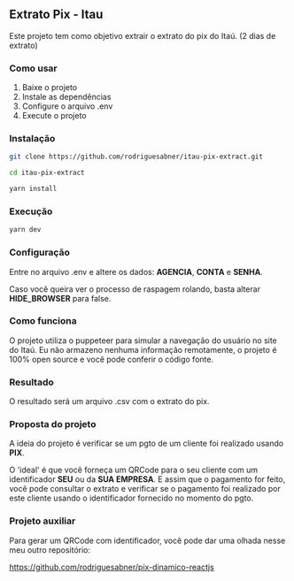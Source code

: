 ## Extrato Pix - Itau

Este projeto tem como objetivo extrair o extrato do pix do Itaú. (2 dias de extrato)

### Como usar

1. Baixe o projeto
2. Instale as dependências
3. Configure o arquivo .env
4. Execute o projeto

### Instalação

```bash
git clone https://github.com/rodriguesabner/itau-pix-extract.git

cd itau-pix-extract

yarn install
```

### Execução

```bash
yarn dev
```

### Configuração

Entre no arquivo .env e altere os dados: **AGENCIA**, **CONTA** e **SENHA**.

Caso você queira ver o processo de raspagem rolando, basta alterar **HIDE_BROWSER** para false. 

### Como funciona

O projeto utiliza o puppeteer para simular a navegação do usuário no site do Itaú. Eu não armazeno nenhuma informação
remotamente, o projeto é 100% open source e você pode conferir o código fonte.

### Resultado

O resultado será um arquivo .csv com o extrato do pix. 

### Proposta do projeto

A ideia do projeto é verificar se um pgto de um cliente foi realizado usando **PIX**. 

O 'ideal' é que você forneça um QRCode para o seu cliente com um identificador **SEU** ou da **SUA EMPRESA**. E assim que o pagamento for feito, você pode consultar o extrato e verificar se o pagamento foi realizado por este cliente usando o identificador fornecido no momento do pgto.

### Projeto auxiliar

Para gerar um QRCode com identificador, você pode dar uma olhada nesse meu outro repositório:

https://github.com/rodriguesabner/pix-dinamico-reactjs
